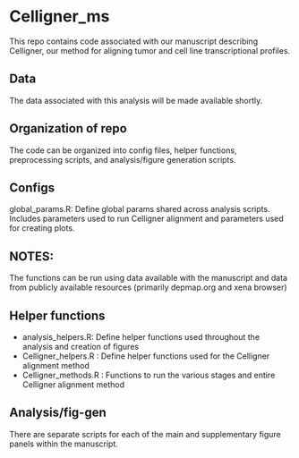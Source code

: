 # Celligner_ms
This repo contains code associated with our manuscript describing Celligner, our method for aligning tumor and cell line transcriptional profiles.

## Data

The data associated with this analysis will be made available shortly.

## Organization of repo

The code can be organized into config files, helper functions, preprocessing scripts, and analysis/figure generation scripts.

## Configs

global_params.R: Define global params shared across analysis scripts. Includes parameters used to run Celligner alignment and parameters used for creating plots.

## NOTES:

The functions can be run using data available with the manuscript and data from publicly available resources (primarily depmap.org and xena browser)

## Helper functions

- analysis_helpers.R: Define helper functions used throughout the analysis and creation of figures
- Celligner_helpers.R : Define helper functions used for the Celligner alignment method
- Celligner_methods.R : Functions to run the various stages and entire Celligner alignment method

## Analysis/fig-gen

There are separate scripts for each of the main and supplementary figure panels within the manuscript.
